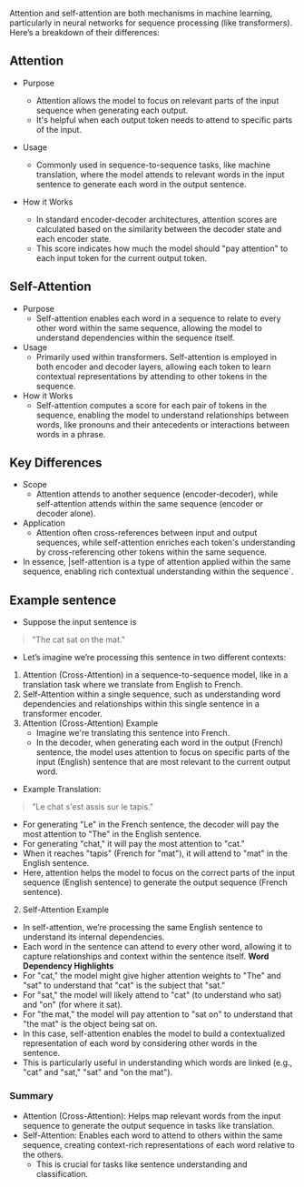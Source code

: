 Attention and self-attention are both mechanisms in machine learning, particularly in neural networks for sequence processing (like transformers). Here’s a breakdown of their differences:

## Attention
- Purpose
  - Attention allows the model to focus on relevant parts of the input sequence when generating each output. 
  - It's helpful when each output token needs to attend to specific parts of the input.

- Usage
  - Commonly used in sequence-to-sequence tasks, like machine translation, where the model attends to relevant words in the input sentence to generate each word in the output sentence.

- How it Works
  - In standard encoder-decoder architectures, attention scores are calculated based on the similarity between the decoder state and each encoder state.
  - This score indicates how much the model should "pay attention" to each input token for the current output token.

## Self-Attention
- Purpose
  - Self-attention enables each word in a sequence to relate to every other word within the same sequence, allowing the model to understand dependencies within the sequence itself.
- Usage
  - Primarily used within transformers. Self-attention is employed in both encoder and decoder layers, allowing each token to learn contextual representations by attending to other tokens in the sequence.
- How it Works
  - Self-attention computes a score for each pair of tokens in the sequence, enabling the model to understand relationships between words, like pronouns and their antecedents or interactions between words in a phrase.

## Key Differences
- Scope
  - Attention attends to another sequence (encoder-decoder), while self-attention attends within the same sequence (encoder or decoder alone).
- Application
  - Attention often cross-references between input and output sequences, while self-attention enriches each token's understanding by cross-referencing other tokens within the same sequence.
- In essence, |self-attention is a type of attention applied within the same sequence, enabling rich contextual understanding within the sequence`.
## Example sentence
- Suppose the input sentence is
> "The cat sat on the mat."
- Let’s imagine we’re processing this sentence in two different contexts:
1. Attention (Cross-Attention) in a sequence-to-sequence model, like in a translation task where we translate from English to French.
2. Self-Attention within a single sequence, such as understanding word dependencies and relationships within this single sentence in a transformer encoder.
1. Attention (Cross-Attention) Example
   - Imagine we're translating this sentence into French. 
   - In the decoder, when generating each word in the output (French) sentence, the model uses attention to focus on specific parts of the input (English) sentence that are most relevant to the current output word.
- Example Translation:
> "Le chat s'est assis sur le tapis."
- For generating "Le" in the French sentence, the decoder will pay the most attention to "The" in the English sentence.
- For generating "chat," it will pay the most attention to "cat."
- When it reaches "tapis" (French for "mat"), it will attend to "mat" in the English sentence.
- Here, attention helps the model to focus on the correct parts of the input sequence (English sentence) to generate the output sequence (French sentence).

2. Self-Attention Example
- In self-attention, we’re processing the same English sentence to understand its internal dependencies. 
- Each word in the sentence can attend to every other word, allowing it to capture relationships and context within the sentence itself.
**Word Dependency Highlights**
- For "cat," the model might give higher attention weights to "The" and "sat" to understand that "cat" is the subject that "sat."
- For "sat," the model will likely attend to "cat" (to understand who sat) and "on" (for where it sat).
- For "the mat," the model will pay attention to "sat on" to understand that "the mat" is the object being sat on.
- In this case, self-attention enables the model to build a contextualized representation of each word by considering other words in the sentence. 
- This is particularly useful in understanding which words are linked (e.g., "cat" and "sat," "sat" and "on the mat").

### Summary
- Attention (Cross-Attention): Helps map relevant words from the input sequence to generate the output sequence in tasks like translation.
- Self-Attention: Enables each word to attend to others within the same sequence, creating context-rich representations of each word relative to the others. 
  - This is crucial for tasks like sentence understanding and classification.


